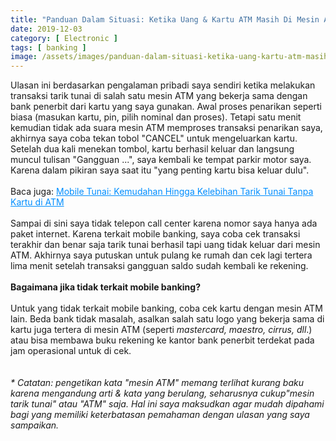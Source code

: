 ```yaml
---
title: "Panduan Dalam Situasi: Ketika Uang & Kartu ATM Masih Di Mesin ATM (Error Gangguan)"
date: 2019-12-03
category: [ Electronic ]
tags: [ banking ]
image: /assets/images/panduan-dalam-situasi-ketika-uang-kartu-atm-masih-di-mesin-atm-error-gangguan.jpg
---
```

Ulasan ini berdasarkan pengalaman pribadi saya sendiri ketika melakukan transaksi tarik tunai di salah satu mesin ATM yang bekerja sama dengan bank penerbit dari kartu yang saya gunakan. Awal proses penarikan seperti biasa (masukan kartu, pin, pilih nominal dan proses). Tetapi satu menit kemudian tidak ada suara mesin ATM memproses transaksi penarikan saya, akhirnya saya coba tekan tobol "CANCEL" untuk mengeluarkan kartu. Setelah dua kali menekan tombol, kartu berhasil keluar dan langsung muncul tulisan "Gangguan ...", saya kembali ke tempat parkir motor saya. Karena dalam pikiran saya saat itu "yang penting kartu bisa keluar dulu".<br />
<br />
Baca juga: <a style="color: #008eff;" href="/mobile-tunai-kemudahan-hingga-kelebihan-tarik-tunai-tanpa-kartu-di-atm">Mobile Tunai: Kemudahan Hingga Kelebihan Tarik Tunai Tanpa Kartu di ATM</a><br />
<br />
Sampai di sini saya tidak telepon call center karena nomor saya hanya ada paket internet. Karena terkait mobile banking, saya coba cek transaksi terakhir dan benar saja tarik tunai berhasil tapi uang tidak keluar dari mesin ATM. Akhirnya saya putuskan untuk pulang ke rumah dan cek lagi tertera lima menit setelah transaksi gangguan saldo sudah kembali ke rekening.<br />
<br />
<b>Bagaimana jika tidak terkait mobile banking?</b><br />
<br />
Untuk yang tidak terkait mobile banking, coba cek kartu dengan mesin ATM lain. Beda bank tidak masalah, asalkan salah satu logo yang bekerja sama di kartu juga tertera di mesin ATM (seperti <i>mastercard, maestro, cirrus, dll</i>.) atau bisa membawa buku rekening ke kantor bank penerbit terdekat pada jam operasional untuk di cek.<br />
<br />
<br />
<i>* Catatan: pengetikan kata "mesin ATM" memang terlihat kurang baku karena mengandung arti & kata yang berulang, seharusnya cukup"mesin tarik tunai" atau "ATM" saja. Hal ini saya maksudkan agar mudah dipahami bagi yang memiliki keterbatasan pemahaman dengan ulasan yang saya sampaikan.</i>

